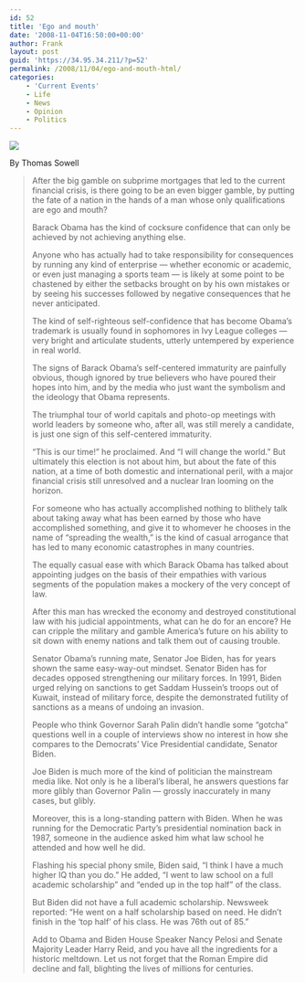 ```yaml
---
id: 52
title: 'Ego and mouth'
date: '2008-11-04T16:50:00+00:00'
author: Frank
layout: post
guid: 'https://34.95.34.211/?p=52'
permalink: /2008/11/04/ego-and-mouth-html/
categories:
    - 'Current Events'
    - Life
    - News
    - Opinion
    - Politics
---
```


![ ](http://jewishworldreview.com/cols2/tsowell.JPG)

By Thomas Sowell

> After the big gamble on subprime mortgages 
> that led to the current financial crisis, is there 
> going to be an even bigger gamble, by putting 
> the fate of a nation in the hands of a man whose 
> only qualifications are ego and mouth?
> 
> Barack Obama has the kind of cocksure confidence 
> that can only be achieved by not achieving anything else.
> 
> Anyone who has actually had to take responsibility for 
> consequences by running any kind of enterprise — 
> whether economic or academic, or even just managing 
> a sports team — is likely at some point to be chastened 
> by either the setbacks brought on by his own mistakes 
> or by seeing his successes followed by negative 
> consequences that he never anticipated.
> 
> The kind of self-righteous self-confidence that has 
> become Obama’s trademark is usually found in sophomores 
> in Ivy League colleges — very bright and articulate students,
>  utterly untempered by experience in real world.
> 
> The signs of Barack Obama’s self-centered immaturity 
> are painfully obvious, though ignored by true believers 
> who have poured their hopes into him, and by the media 
> who just want the symbolism and the ideology that 
> Obama represents.
> 
> The triumphal tour of world capitals and photo-op 
> meetings with world leaders by someone who, after all, 
> was still merely a candidate, is just one sign of this 
> self-centered immaturity.
> 
> “This is our time!” he proclaimed. And “I will change 
> the world.” But ultimately this election is not about him, 
> but about the fate of this nation, at a time of both domestic 
> and international peril, with a major financial crisis still 
> unresolved and a nuclear Iran looming on the horizon.
> 
> For someone who has actually accomplished nothing to 
> blithely talk about taking away what has been earned by 
> those who have accomplished something, and give it to 
> whomever he chooses in the name of “spreading the wealth,” 
> is the kind of casual arrogance that has led to many economic 
> catastrophes in many countries.
> 
> The equally casual ease with which Barack Obama has talked 
> about appointing judges on the basis of their empathies with 
> various segments of the population makes a mockery of the 
> very concept of law.
> 
> After this man has wrecked the economy and destroyed 
> constitutional law with his judicial appointments, what can 
> he do for an encore? He can cripple the military and gamble 
> America’s future on his ability to sit down with enemy nations 
> and talk them out of causing trouble.
> 
> Senator Obama’s running mate, Senator Joe Biden, has for 
> years shown the same easy-way-out mindset. Senator Biden 
> has for decades opposed strengthening our military forces. 
> In 1991, Biden urged relying on sanctions to get Saddam Hussein’s 
> troops out of Kuwait, instead of military force, despite the 
> demonstrated futility of sanctions as a means of undoing an invasion.
> 
> People who think Governor Sarah Palin didn’t handle some 
> “gotcha” questions well in a couple of interviews show no 
> interest in how she compares to the Democrats’ Vice Presidential 
> candidate, Senator Biden.
> 
> Joe Biden is much more of the kind of politician the mainstream 
> media like. Not only is he a liberal’s liberal, he answers questions 
> far more glibly than Governor Palin — grossly inaccurately in 
> many cases, but glibly.
> 
> Moreover, this is a long-standing pattern with Biden. When he 
> was running for the Democratic Party’s presidential nomination 
> back in 1987, someone in the audience asked him what law 
> school he attended and how well he did.
> 
> Flashing his special phony smile, Biden said, “I think I have a 
> much higher IQ than you do.” He added, “I went to law school 
> on a full academic scholarship” and “ended up in the top half” 
> of the class.
> 
> But Biden did not have a full academic scholarship. Newsweek 
> reported: “He went on a half scholarship based on need. He 
> didn’t finish in the ‘top half’ of his class. He was 76th out of 85.”
>  
> Add to Obama and Biden House Speaker Nancy Pelosi and 
> Senate Majority Leader Harry Reid, and you have all the 
> ingredients for a historic meltdown. Let us not forget that the 
> Roman Empire did decline and fall, blighting the lives of 
> millions for centuries.